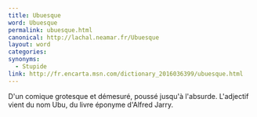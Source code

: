 ```yaml
---
title: Ubuesque
word: Ubuesque
permalink: ubuesque.html
canonical: http://lachal.neamar.fr/Ubuesque
layout: word
categories:
synonyms:
  - Stupide
link: http://fr.encarta.msn.com/dictionary_2016036399/ubuesque.html
---
```


D'un comique grotesque et démesuré, poussé jusqu'à l'absurde. L'adjectif vient du nom Ubu, du livre éponyme d'Alfred Jarry.

